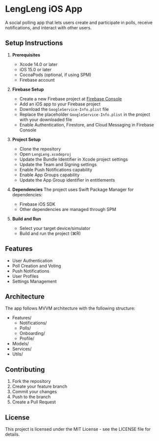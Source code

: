# LengLeng iOS App

A social polling app that lets users create and participate in polls, receive notifications, and interact with other users.

## Setup Instructions

1. **Prerequisites**
   - Xcode 14.0 or later
   - iOS 15.0 or later
   - CocoaPods (optional, if using SPM)
   - Firebase account

2. **Firebase Setup**
   - Create a new Firebase project at [Firebase Console](https://console.firebase.google.com)
   - Add an iOS app to your Firebase project
   - Download the `GoogleService-Info.plist` file
   - Replace the placeholder `GoogleService-Info.plist` in the project with your downloaded file
   - Enable Authentication, Firestore, and Cloud Messaging in Firebase Console

3. **Project Setup**
   - Clone the repository
   - Open `LengLeng.xcodeproj`
   - Update the Bundle Identifier in Xcode project settings
   - Update the Team and Signing settings
   - Enable Push Notifications capability
   - Enable App Groups capability
   - Update the App Group identifier in entitlements

4. **Dependencies**
   The project uses Swift Package Manager for dependencies:
   - Firebase iOS SDK
   - Other dependencies are managed through SPM

5. **Build and Run**
   - Select your target device/simulator
   - Build and run the project (⌘R)

## Features

- User Authentication
- Poll Creation and Voting
- Push Notifications
- User Profiles
- Settings Management

## Architecture

The app follows MVVM architecture with the following structure:
- Features/
  - Notifications/
  - Polls/
  - Onboarding/
  - Profile/
- Models/
- Services/
- Utils/

## Contributing

1. Fork the repository
2. Create your feature branch
3. Commit your changes
4. Push to the branch
5. Create a Pull Request

## License

This project is licensed under the MIT License - see the LICENSE file for details. 
